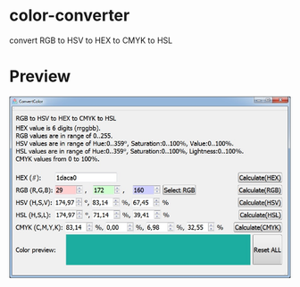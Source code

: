 # color-converter
convert RGB to HSV to HEX to CMYK to HSL

# Preview
![alt text](https://github.com/den0011/convert_color/raw/main/image/convert.jpg)

